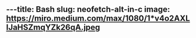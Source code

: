 ---title: Bash
slug: neofetch-alt-in-c
image: https://miro.medium.com/max/1080/1*v4o2AXLIJaHSZmqYZk26qA.jpeg
---